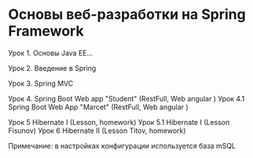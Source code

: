 # Основы веб-разработки на Spring Framework

Урок 1.  Основы Java EE...

Урок 2.  Введение в Spring

Урок 3.  Spring MVC

Урок 4.  Spring Boot Web app "Student" (RestFull, Web angular )
Урок 4.1 Spring Boot Web App "Marcet"  (RestFull, Web angular )

Урок 5   Hibernate I (Lesson, homework)
Урок 5.1 Hibernate I (Lesson Fisunov)
Урок 6   Hibernate II (Lesson Titov, homework)

Примечание: в настройках конфигурации используется база mSQL

